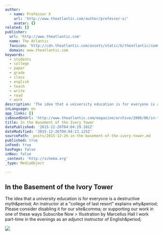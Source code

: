 ```yaml
---
author:
  - name: Professor X
    url: 'http://www.theatlantic.com/author/professor-x/'
    avatar: {}
related: []
publisher:
  url: 'http://www.theatlantic.com'
  name: The Atlantic
  favicon: 'http://cdn.theatlantic.com/assets/static/b/theatlantic/common/img/favicon.ico'
  domain: www.theatlantic.com
keywords:
  - students
  - college
  - paper
  - grade
  - class
  - english
  - teach
  - write
  - read
  - work
description: 'The idea that a university education is for everyone is a destructive myth. An instructor at a "college of last resort" explains why. Please consider disabling it for our site, or supporting our work in one of these ways Subscribe Now > Illustration by Marcellus Hall I work part-time in the evenings as an adjunct instructor of English.'
inLanguage: en
app_links: []
isBasedOnUrl: 'http://www.theatlantic.com/magazine/archive/2008/06/in-the-basement-of-the-ivory-tower/306810/'
title: In the Basement of the Ivory Tower
datePublished: '2015-12-26T04:04:29.101Z'
dateModified: '2015-12-26T04:04:13.125Z'
sourcePath: _posts/2015-12-26-in-the-basement-of-the-ivory-tower.md
published: true
inFeed: true
hasPage: false
inNav: false
_context: 'http://schema.org'
_type: MediaObject

---
```

<article style=""><h1>In the Basement of the Ivory Tower</h1><p>The idea that a university education is for everyone is a destructive myth&amp;period; An instructor at a "college of last resort" explains why&amp;period; Please consider disabling it for our site&amp;comma; or supporting our work in one of these ways Subscribe Now &gt; Illustration by Marcellus Hall I work part-time in the evenings as an adjunct instructor of English&amp;period;</p><img src="http://cdn.theatlantic.com/assets/static/b/theatlantic/img/default-thumbnail.png" /></article>